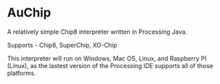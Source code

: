 # AuChip

A relatively simple Chip8 interpreter written in Processing Java.

Supports - Chip8, SuperChip, XO-Chip

This interpreter will run on Windows, Mac OS, Linux, and Raspberry PI (Linux), as the lastest version of the Processing IDE supports all of those platforms.
